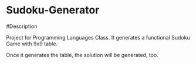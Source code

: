 # Sudoku-Generator

#Description

Project for Programming Languages Class.
It generates a functional Sudoku Game with 9x9 table.

Once it generates the table, the solution will be generated, too.

